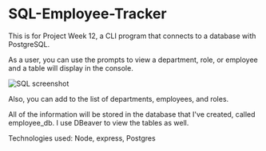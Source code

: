 # SQL-Employee-Tracker

This is for Project Week 12, a CLI program that connects to a database with PostgreSQL.

As a user, you can use the prompts to view a department, role, or employee and a table will display in the console.

![SQL screenshot](https://github.com/Splash1972/SQL-Employee-Tracker/assets/161398773/a11ec6b3-81f0-4fa4-bcbb-b2d15f87452a)


Also, you can add to the list of departments, employees, and roles.

All of the information will be stored in the database that I've created, called employee_db.  I use DBeaver to view the tables as well.

Technologies used: Node, express, Postgres
